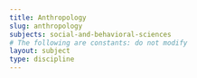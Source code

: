 ```yaml
---
title: Anthropology
slug: anthropology
subjects: social-and-behavioral-sciences
# The following are constants: do not modify
layout: subject
type: discipline
---
```

